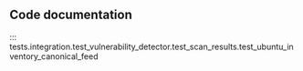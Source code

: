 ## Code documentation

::: tests.integration.test_vulnerability_detector.test_scan_results.test_ubuntu_inventory_canonical_feed
